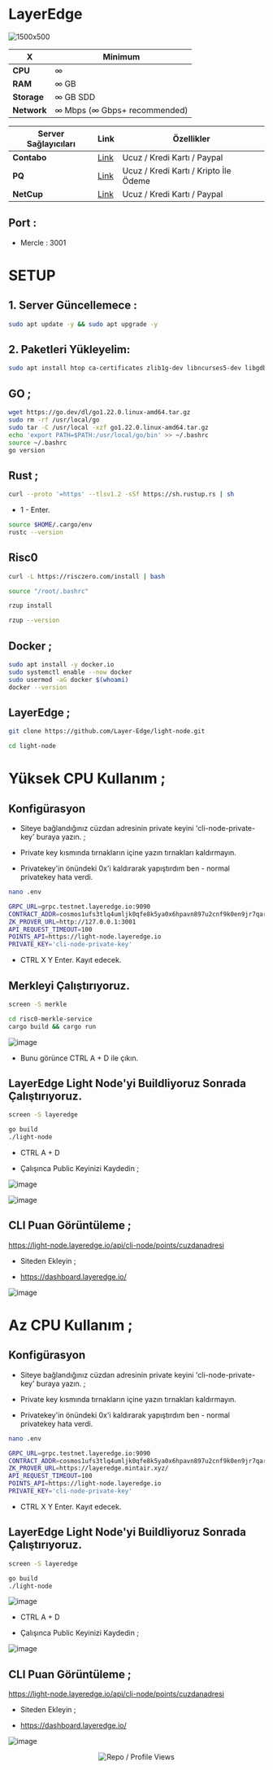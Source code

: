 # LayerEdge

![1500x500](https://github.com/user-attachments/assets/b9412116-6613-40ce-b04e-dd49c905bfca)


| X        | Minimum              |
|------------------|----------------------------|
| **CPU**          | ∞ |
| **RAM**          | ∞ GB                     |
| **Storage**      | ∞ GB SDD                   |
| **Network**      | ∞ Mbps (∞ Gbps+ recommended) |

| Server Sağlayıcıları        | Link              | Özellikler |
|------------------|----------------------------|----------------------------|
| **Contabo**          | [Link](https://www.dpbolvw.net/click-101330552-12454592)                     | Ucuz / Kredi Kartı / Paypal  |
| **PQ**      | [Link](https://pq.hosting/?from=627713)                  | Ucuz / Kredi Kartı / Kripto İle Ödeme |
| **NetCup**          | [Link](https://www.netcup.com/en/?ref=261820) | Ucuz / Kredi Kartı / Paypal |

## Port : 
- Mercle : 3001


# SETUP

## 1. Server Güncellemece : 

```bash
sudo apt update -y && sudo apt upgrade -y
```
## 2. Paketleri Yükleyelim:

```bash
sudo apt install htop ca-certificates zlib1g-dev libncurses5-dev libgdbm-dev libnss3-dev tmux iptables curl nvme-cli git wget make jq libleveldb-dev build-essential pkg-config ncdu tar clang bsdmainutils lsb-release libssl-dev libreadline-dev libffi-dev jq gcc screen unzip lz4 -y
```
## GO ;

```bash
wget https://go.dev/dl/go1.22.0.linux-amd64.tar.gz
sudo rm -rf /usr/local/go
sudo tar -C /usr/local -xzf go1.22.0.linux-amd64.tar.gz
echo 'export PATH=$PATH:/usr/local/go/bin' >> ~/.bashrc
source ~/.bashrc
go version 
```

## Rust ; 

```bash
curl --proto '=https' --tlsv1.2 -sSf https://sh.rustup.rs | sh
```
- 1 - Enter.

```bash
source $HOME/.cargo/env
rustc --version 
```

## Risc0

```bash
curl -L https://risczero.com/install | bash
```
```bash
source "/root/.bashrc"
```
```bash
rzup install
```
```bash
rzup --version
```

## Docker ; 
```bash
sudo apt install -y docker.io
sudo systemctl enable --now docker
sudo usermod -aG docker $(whoami)
docker --version
```

## LayerEdge ; 

```bash
git clone https://github.com/Layer-Edge/light-node.git
```
```bash
cd light-node
```


# Yüksek CPU Kullanım ; 

## Konfigürasyon

- Siteye bağlandığınız cüzdan adresinin private keyini 'cli-node-private-key' buraya yazın. ; 

- Private key kısmında tırnakların içine yazın tırnakları kaldırmayın.
- Privatekey'in önündeki 0x'i kaldırarak yapıştırdım ben - normal privatekey hata verdi.

```bash
nano .env
```

```bash
GRPC_URL=grpc.testnet.layeredge.io:9090
CONTRACT_ADDR=cosmos1ufs3tlq4umljk0qfe8k5ya0x6hpavn897u2cnf9k0en9jr7qarqqt56709
ZK_PROVER_URL=http://127.0.0.1:3001
API_REQUEST_TIMEOUT=100
POINTS_API=https://light-node.layeredge.io
PRIVATE_KEY='cli-node-private-key'
```

- CTRL X Y Enter. Kayıt edecek.

## Merkleyi Çalıştırıyoruz.

```bash
screen -S merkle
```
```bash
cd risc0-merkle-service
cargo build && cargo run
```

![image](https://github.com/user-attachments/assets/90462164-c3c0-4735-8877-670543c0afb7)

- Bunu görünce CTRL A + D ile çıkın.

## LayerEdge Light Node'yi Buildliyoruz Sonrada Çalıştırıyoruz.

```bash
screen -S layeredge
```

```bash
go build
./light-node
```

- CTRL A + D

- Çalışınca Public Keyinizi Kaydedin ; 

![image](https://github.com/user-attachments/assets/0e925a9f-3cbf-4e82-9ff3-5d140285bd7f)

![image](https://github.com/user-attachments/assets/4ac59fd4-cc5f-4abd-8430-1da8f867cc7b)


## CLI Puan Görüntüleme ; 

https://light-node.layeredge.io/api/cli-node/points/cuzdanadresi

- Siteden Ekleyin ; 

- https://dashboard.layeredge.io/

![image](https://github.com/user-attachments/assets/cd9ac166-6f9f-4fec-8dfd-caa87454b340)

# Az CPU Kullanım ; 

## Konfigürasyon

- Siteye bağlandığınız cüzdan adresinin private keyini 'cli-node-private-key' buraya yazın. ; 

- Private key kısmında tırnakların içine yazın tırnakları kaldırmayın.
- Privatekey'in önündeki 0x'i kaldırarak yapıştırdım ben - normal privatekey hata verdi.

```bash
nano .env
```

```bash
GRPC_URL=grpc.testnet.layeredge.io:9090
CONTRACT_ADDR=cosmos1ufs3tlq4umljk0qfe8k5ya0x6hpavn897u2cnf9k0en9jr7qarqqt56709
ZK_PROVER_URL=https://layeredge.mintair.xyz/
API_REQUEST_TIMEOUT=100
POINTS_API=https://light-node.layeredge.io
PRIVATE_KEY='cli-node-private-key'
```

- CTRL X Y Enter. Kayıt edecek.


## LayerEdge Light Node'yi Buildliyoruz Sonrada Çalıştırıyoruz.

```bash
screen -S layeredge
```
```bash
go build
./light-node
```

![image](https://github.com/user-attachments/assets/291fec20-bc36-4bd8-bb26-8a55471e8815)


- CTRL A + D

- Çalışınca Public Keyinizi Kaydedin ; 

![image](https://github.com/user-attachments/assets/0e925a9f-3cbf-4e82-9ff3-5d140285bd7f)



## CLI Puan Görüntüleme ; 

https://light-node.layeredge.io/api/cli-node/points/cuzdanadresi

- Siteden Ekleyin ; 

- https://dashboard.layeredge.io/

![image](https://github.com/user-attachments/assets/cd9ac166-6f9f-4fec-8dfd-caa87454b340)


<p align="center">
  <img src="https://komarev.com/ghpvc/?username=FurkanL0&style=flat-square&color=red&label=Profile+Views+/+Repo+Views+" alt="Repo / Profile Views" />
</p>
